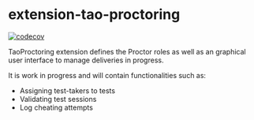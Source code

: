 # extension-tao-proctoring

[![codecov](https://codecov.io/gh/oat-sa/extension-tao-proctoring/branch/master/graph/badge.svg)](https://codecov.io/gh/oat-sa/extension-tao-proctoring)

TaoProctoring extension defines the Proctor roles as well as an graphical user interface to manage deliveries in progress.

It is work in progress and will contain functionalities such as:
* Assigning test-takers to tests
* Validating test sessions
* Log cheating attempts
